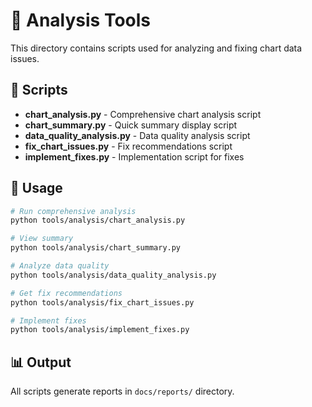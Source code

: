 # 🔧 Analysis Tools

This directory contains scripts used for analyzing and fixing chart data issues.

## 📁 Scripts

- **chart_analysis.py** - Comprehensive chart analysis script
- **chart_summary.py** - Quick summary display script
- **data_quality_analysis.py** - Data quality analysis script
- **fix_chart_issues.py** - Fix recommendations script
- **implement_fixes.py** - Implementation script for fixes

## 🚀 Usage

```bash
# Run comprehensive analysis
python tools/analysis/chart_analysis.py

# View summary
python tools/analysis/chart_summary.py

# Analyze data quality
python tools/analysis/data_quality_analysis.py

# Get fix recommendations
python tools/analysis/fix_chart_issues.py

# Implement fixes
python tools/analysis/implement_fixes.py
```

## 📊 Output

All scripts generate reports in `docs/reports/` directory.

